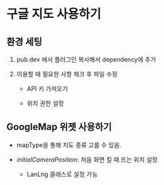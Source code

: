 # 구글 지도 사용하기

## 환경 세팅

1. pub.dev 에서 플러그인 복사해서 dependency에 추가

2. 이용할 때 필요한 사항 체크 후 파일 수정
   
   * API 키 가져오기
   
   * 위치 권한 설정

## GoogleMap 위젯 사용하기

* mapType을 통해 지도 종류 고를 수 있음.

* *initialCameraPosition*: 처음 화면 킬 때 뜨는 위치 설정
  
  * LanLng 클래스로 설정 가능


